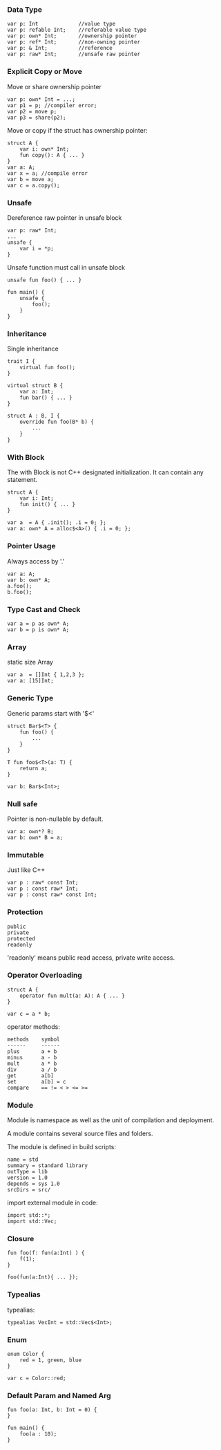 
### Data Type

```
var p: Int             //value type
var p: refable Int;    //referable value type
var p: own* Int;       //ownership pointer
var p: ref* Int;       //non-owning pointer
var p: & Int;          //reference
var p: raw* Int;       //unsafe raw pointer
```


### Explicit Copy or Move

Move or share ownership pointer
```
var p: own* Int = ...;
var p1 = p; //compiler error;
var p2 = move p;
var p3 = share(p2);
```

Move or copy if the struct has ownership pointer:
```
struct A {
    var i: own* Int;
    fun copy(): A { ... }
}
var a: A;
var x = a; //compile error
var b = move a;
var c = a.copy();
```

### Unsafe
Dereference raw pointer in unsafe block

```
var p: raw* Int;
...
unsafe {
    var i = *p;
}
```

Unsafe function must call in unsafe block
```
unsafe fun foo() { ... }

fun main() {
    unsafe {
        foo();
    }
}
```

### Inheritance

Single inheritance
```
trait I {
    virtual fun foo();
}

virtual struct B {
    var a: Int;
    fun bar() { ... }
}

struct A : B, I {
    override fun foo(B* b) {
        ...
    }
}

```

### With Block

The with Block is not C++ designated initialization. It can contain any statement.
```
struct A {
    var i: Int;
    fun init() { ... }
}

var a  = A { .init(); .i = 0; };
var a: own* A = alloc$<A>() { .i = 0; };
```


### Pointer Usage

Always access by '.'
```
var a: A;
var b: own* A;
a.foo();
b.foo();
```

### Type Cast and Check
```
var a = p as own* A;
var b = p is own* A;
```

### Array

static size Array
```
var a  = []Int { 1,2,3 };
var a: [15]Int;
```


### Generic Type
Generic params start with '$<'
```
struct Bar$<T> {
    fun foo() {
        ...
    }
}

T fun foo$<T>(a: T) {
    return a;
}

var b: Bar$<Int>;
```

### Null safe

Pointer is non-nullable by default.
```
var a: own*? B;
var b: own* B = a;
```


### Immutable

Just like C++
```
var p : raw* const Int;
var p : const raw* Int;
var p : const raw* const Int;
```


### Protection
```
public
private
protected
readonly
```
'readonly' means public read access, private write access.

### Operator Overloading

```
struct A {
    operator fun mult(a: A): A { ... }
}

var c = a * b;
```

operator methods:
```
methods    symbol
------     ------
plus       a + b 
minus      a - b 
mult       a * b 
div        a / b 
get        a[b] 
set        a[b] = c
compare    == != < > <= >=
```

### Module

Module is namespace as well as the unit of compilation and deployment.

A module contains several source files and folders.

The module is defined in build scripts:
```
name = std
summary = standard library
outType = lib
version = 1.0
depends = sys 1.0
srcDirs = src/
```

import external module in code:
```
import std::*;
import std::Vec;
```

### Closure

```
fun foo(f: fun(a:Int) ) {
    f(1);
}

foo(fun(a:Int){ ... });
```

### Typealias

typealias:
```
typealias VecInt = std::Vec$<Int>;
```

### Enum

```
enum Color {
    red = 1, green, blue
}

var c = Color::red;
```

### Default Param and Named Arg

```
fun foo(a: Int, b: Int = 0) {
}

fun main() {
    foo(a : 10);
}
```
